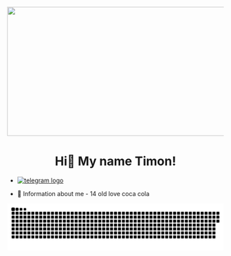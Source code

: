 <br clear="both">

<div align="center">
  <img height="300" width="600" src="https://media1.tenor.com/m/D5ScqejhhYkAAAAd/computer-typing.gif"  />
</div>

<h1 align="center">Hi👋 My name Timon!</h1>


-  <a href="https://t.me/lovecocacola123" target="_blank">
    <img src="https://img.shields.io/static/v1?message=Telegram&logo=telegram&label=&color=2CA5E0&logoColor=white&labelColor=&style=for-the-badge" height="25" alt="telegram logo"  />
  </a>
</div>











- 💬 Information about me - 14 old love coca cola
  

<p align="center">
 <img width="600" src="github-snake.svg" alt="snake"/>
</p>



